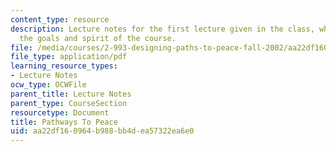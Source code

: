 ```yaml
---
content_type: resource
description: Lecture notes for the first lecture given in the class, which captures
  the goals and spirit of the course.
file: /media/courses/2-993-designing-paths-to-peace-fall-2002/aa22df160964b988bb4dea57322ea6e0_pathways_course_outline.pdf
file_type: application/pdf
learning_resource_types:
- Lecture Notes
ocw_type: OCWFile
parent_title: Lecture Notes
parent_type: CourseSection
resourcetype: Document
title: Pathways To Peace
uid: aa22df16-0964-b988-bb4d-ea57322ea6e0
---
```

